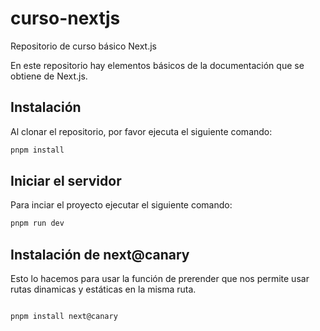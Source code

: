 # curso-nextjs

Repositorio de curso básico Next.js

En este repositorio hay elementos básicos de la documentación que se obtiene de Next.js.

## Instalación

Al clonar el repositorio, por favor ejecuta el siguiente comando:

```bash
pnpm install
```

## Iniciar el servidor

Para inciar el proyecto ejecutar el siguiente comando:

```bash
pnpm run dev
```

## Instalación de next@canary 

Esto lo hacemos para usar la función de prerender que nos permite usar 
rutas dinamicas y estáticas en la misma ruta. 

```bash

pnpm install next@canary 
```
